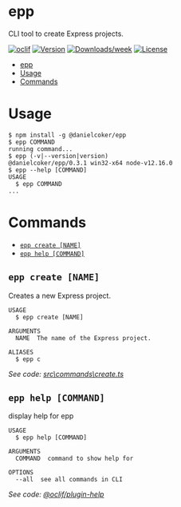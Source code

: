 # epp

CLI tool to create Express projects.

[![oclif](https://img.shields.io/badge/cli-oclif-brightgreen.svg)](https://oclif.io)
[![Version](https://img.shields.io/npm/v/@danielcoker/epp.svg)](https://npmjs.org/package/@danielcoker/epp)
[![Downloads/week](https://img.shields.io/npm/dw/@danielcoker/epp.svg)](https://npmjs.org/package/@danielcoker/epp)
[![License](https://img.shields.io/npm/l/epp.svg)](https://github.com/danielcoker/epp/blob/master/package.json)

<!-- toc -->
* [epp](#epp)
* [Usage](#usage)
* [Commands](#commands)
<!-- tocstop -->

# Usage

<!-- usage -->
```sh-session
$ npm install -g @danielcoker/epp
$ epp COMMAND
running command...
$ epp (-v|--version|version)
@danielcoker/epp/0.3.1 win32-x64 node-v12.16.0
$ epp --help [COMMAND]
USAGE
  $ epp COMMAND
...
```
<!-- usagestop -->

# Commands

<!-- commands -->
* [`epp create [NAME]`](#epp-create-name)
* [`epp help [COMMAND]`](#epp-help-command)

## `epp create [NAME]`

Creates a new Express project.

```
USAGE
  $ epp create [NAME]

ARGUMENTS
  NAME  The name of the Express project.

ALIASES
  $ epp c
```

_See code: [src\commands\create.ts](https://github.com/danielcoker/epp/blob/v0.3.1/src\commands\create.ts)_

## `epp help [COMMAND]`

display help for epp

```
USAGE
  $ epp help [COMMAND]

ARGUMENTS
  COMMAND  command to show help for

OPTIONS
  --all  see all commands in CLI
```

_See code: [@oclif/plugin-help](https://github.com/oclif/plugin-help/blob/v3.2.0/src\commands\help.ts)_
<!-- commandsstop -->
